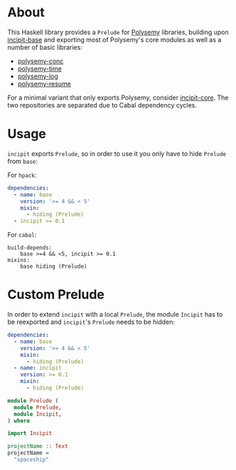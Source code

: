 # About

This Haskell library provides a `Prelude` for [Polysemy] libraries, building upon [incipit-base] and exporting most of
Polysemy's core modules as well as a number of basic libraries:

* [polysemy-conc](https://hackage.haskell.org/package/polysemy-conc)
* [polysemy-time](https://hackage.haskell.org/package/polysemy-log)
* [polysemy-log](https://hackage.haskell.org/package/polysemy-time)
* [polysemy-resume](https://hackage.haskell.org/package/polysemy-resume)

For a minimal variant that only exports Polysemy, consider [incipit-core].
The two repositories are separated due to Cabal dependency cycles.

# Usage

`incipit` exports `Prelude`, so in order to use it you only have to hide `Prelude` from `base`:

For `hpack`:
```yaml
dependencies:
  - name: base
    version: '>= 4 && < 5'
    mixin:
      - hiding (Prelude)
  - incipit >= 0.1
```

For `cabal`:
```cabal
build-depends:
    base >=4 && <5, incipit >= 0.1
mixins:
    base hiding (Prelude)
```

# Custom Prelude

In order to extend `incipit` with a local `Prelude`, the module `Incipit` has to be reexported and `incipit`'s
`Prelude` needs to be hidden:

```yaml
dependencies:
  - name: base
    version: '>= 4 && < 5'
    mixin:
      - hiding (Prelude)
  - name: incipit
    version: >= 0.1
    mixin:
      - hiding (Prelude)
```

```haskell
module Prelude (
  module Prelude,
  module Incipit,
) where

import Incipit

projectName :: Text
projectName =
  "spaceship"
```

[incipit-base]: https://hackage.haskell.org/package/incipit-base
[incipit-core]: https://hackage.haskell.org/package/incipit-core
[Polysemy]: https://hackage.haskell.org/package/polysemy
